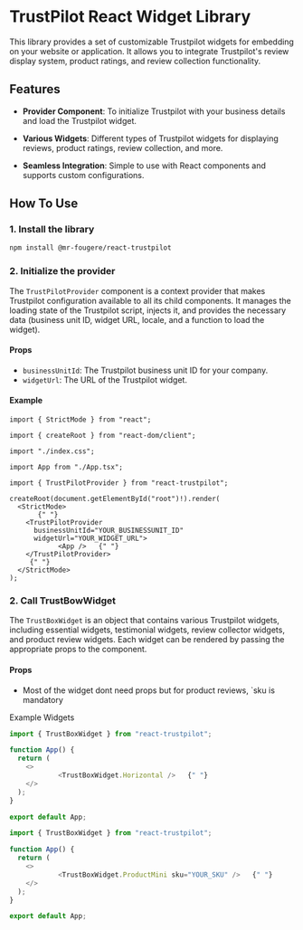 # TrustPilot React Widget Library

This library provides a set of customizable Trustpilot widgets for embedding on your website or application. It allows you to integrate Trustpilot's review display system, product ratings, and review collection functionality.

## Features

- **Provider Component**: To initialize Trustpilot with your business details and load the Trustpilot widget.

- **Various Widgets**: Different types of Trustpilot widgets for displaying reviews, product ratings, review collection, and more.

- **Seamless Integration**: Simple to use with React components and supports custom configurations.

## How To Use

### 1. Install the library

```bash
npm install @mr-fougere/react-trustpilot
```

### 2. Initialize the provider

The `TrustPilotProvider` component is a context provider that makes Trustpilot configuration available to all its child components. It manages the loading state of the Trustpilot script, injects it, and provides the necessary data (business unit ID, widget URL, locale, and a function to load the widget).

#### Props

- `businessUnitId`: The Trustpilot business unit ID for your company.
- `widgetUrl`: The URL of the Trustpilot widget.

#### Example

```tsx
import { StrictMode } from "react";

import { createRoot } from "react-dom/client";

import "./index.css";

import App from "./App.tsx";

import { TrustPilotProvider } from "react-trustpilot";

createRoot(document.getElementById("root")!).render(
  <StrictMode>
       {" "}
    <TrustPilotProvider
      businessUnitId="YOUR_BUSINESSUNIT_ID"
      widgetUrl="YOUR_WIDGET_URL">
            <App />   {" "}
    </TrustPilotProvider>
     {" "}
  </StrictMode>
);
```

### 2. Call TrustBowWidget

The `TrustBoxWidget` is an object that contains various Trustpilot widgets, including essential widgets, testimonial widgets, review collector widgets, and product review widgets. Each widget can be rendered by passing the appropriate props to the component.

#### Props

- Most of the widget dont need props but for product reviews, `sku is mandatory

Example Widgets

```ts
import { TrustBoxWidget } from "react-trustpilot";

function App() {
  return (
    <>
            <TrustBoxWidget.Horizontal />   {" "}
    </>
  );
}

export default App;
```

```ts
import { TrustBoxWidget } from "react-trustpilot";

function App() {
  return (
    <>
            <TrustBoxWidget.ProductMini sku="YOUR_SKU" />   {" "}
    </>
  );
}

export default App;
```
